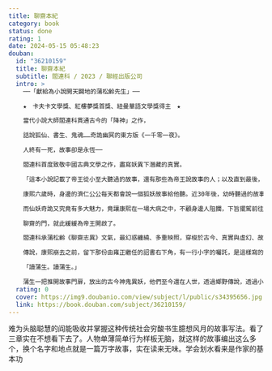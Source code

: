 ```yaml
---
title: 聊齋本紀
category: book
status: done
rating: 1
date: 2024-05-15 05:48:23
douban:
  id: "36210159"
  title: 聊齋本紀
  subtitle: 閻連科 / 2023 / 聯經出版公司
  intro: >
    ──「獻給為小說開天闢地的蒲松齡先生」──

    ★　卡夫卡文學獎、紅樓夢獎首獎、紐曼華語文學獎得主　★

    當代小說大師閻連科貫通古今的「降神」之作，

    話說狐仙、書生、鬼魂……奇詭幽冥的東方版《一千零一夜》。

    人終有一死，故事卻是永恆──

    閻連科首度致敬中國古典文學之作，盡寫妖異下潛藏的真實。

    「這本小說記載了帝王從小至大聽過的故事，還有那些為帝王說故事的人；以及直到最後，帝王自己終於也成了故事一角的故事……」

    康熙六歲時，身邊的濟仁公公每天都會說一個狐妖故事給他聽。近30年後，幼時聽過的故事，卻使這位稱帝掌權的天子心縈神繞，每晚上夢見那些狐狸。為解決皇帝的憂愁，濟仁為他找來能畫出一切事物的耿畫師──一切故事，就起於技藝精湛的耿畫師把自己的靈魂畫進了畫裡。這幅畫，更於數百年後的臺灣，引發慘絕人寰的踩踏事件……

    而仙妖奇詭又究竟有多大魅力，竟讓康熙在一場大病之中，不顧身邊人阻攔，下旨擺駕前往蒲生筆下中原的歡樂國，若有反對或違令者，斬立決──

    聊齋的門，就此緩緩為帝王開啟了。

    閻連科承蒲松齡《聊齋志異》文氣，最幻惑纏繞、多重映照，穿梭於古今、真實與虛幻、故事與故事之間的問鼎之作。華麗神異的角色、顛覆閱讀體驗的敘事，一個故事的終結，是另一個故事的起始；讀者最初跟著康熙帝一同聽故事，不知不覺中，竟發現自己也變成了故事當中的故事。

    傳說，康熙崩去之前，留下那份由雍正繼任的詔書右下角，有一行小字的囑託，是這樣寫的：

    「讀蒲生。讀蒲生。」

    蒲生一把推開故事門扉，放出的古今神鬼異妖，他們至今還在人世，透過鄉野傳說，透過小說家的筆，娓娓訴說。
  rating: 0
  cover: https://img9.doubanio.com/view/subject/l/public/s34395656.jpg
  link: https://book.douban.com/subject/36210159/
---
```


难为头脑聪慧的阎能吸收并掌握这种传统社会穷酸书生臆想风月的故事写法。看了三章实在不想看下去了。人物单薄简单行为样板无脑，就这样的故事编出这么多个，换个名字和地点就是一篇万字故事，实在读来无味。学会划水看来是作家的基本功